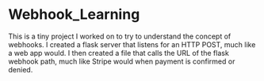 # Webhook_Learning
This is a tiny project I worked on to try to understand the concept of webhooks. I created a flask server that listens for an HTTP POST, much like a web app would. I then created a file that calls the URL of the flask webhook path, much like Stripe would when payment is confirmed or denied. 

